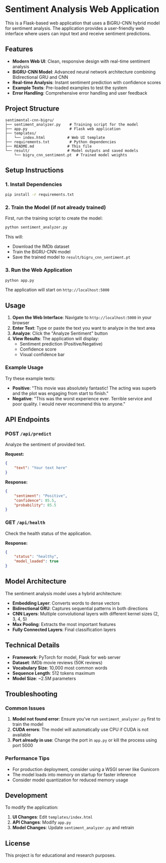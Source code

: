 # Sentiment Analysis Web Application

This is a Flask-based web application that uses a BiGRU-CNN hybrid model for sentiment analysis. The application provides a user-friendly web interface where users can input text and receive sentiment predictions.

## Features

- **Modern Web UI**: Clean, responsive design with real-time sentiment analysis
- **BiGRU-CNN Model**: Advanced neural network architecture combining Bidirectional GRU and CNN
- **Real-time Analysis**: Instant sentiment prediction with confidence scores
- **Example Texts**: Pre-loaded examples to test the system
- **Error Handling**: Comprehensive error handling and user feedback

## Project Structure

```
sentimental-cnn-bigru/
├── sentiment_analyzer.py    # Training script for the model
├── app.py                   # Flask web application
├── templates/
│   └── index.html          # Web UI template
├── requirements.txt         # Python dependencies
├── README.md               # This file
└── result/                 # Model outputs and saved models
    └── bigru_cnn_sentiment.pt  # Trained model weights
```

## Setup Instructions

### 1. Install Dependencies

```bash
pip install -r requirements.txt
```

### 2. Train the Model (if not already trained)

First, run the training script to create the model:

```bash
python sentiment_analyzer.py
```

This will:
- Download the IMDb dataset
- Train the BiGRU-CNN model
- Save the trained model to `result/bigru_cnn_sentiment.pt`

### 3. Run the Web Application

```bash
python app.py
```

The application will start on `http://localhost:5000`

## Usage

1. **Open the Web Interface**: Navigate to `http://localhost:5000` in your browser
2. **Enter Text**: Type or paste the text you want to analyze in the text area
3. **Analyze**: Click the "Analyze Sentiment" button
4. **View Results**: The application will display:
   - Sentiment prediction (Positive/Negative)
   - Confidence score
   - Visual confidence bar

### Example Usage

Try these example texts:
- **Positive**: "This movie was absolutely fantastic! The acting was superb and the plot was engaging from start to finish."
- **Negative**: "This was the worst experience ever. Terrible service and poor quality. I would never recommend this to anyone."

## API Endpoints

### POST `/api/predict`
Analyze the sentiment of provided text.

**Request:**
```json
{
    "text": "Your text here"
}
```

**Response:**
```json
{
    "sentiment": "Positive",
    "confidence": 85.5,
    "probability": 85.5
}
```

### GET `/api/health`
Check the health status of the application.

**Response:**
```json
{
    "status": "healthy",
    "model_loaded": true
}
```

## Model Architecture

The sentiment analysis model uses a hybrid architecture:

- **Embedding Layer**: Converts words to dense vectors
- **Bidirectional GRU**: Captures sequential patterns in both directions
- **CNN Layers**: Multiple convolutional layers with different kernel sizes (2, 3, 4, 5)
- **Max Pooling**: Extracts the most important features
- **Fully Connected Layers**: Final classification layers

## Technical Details

- **Framework**: PyTorch for model, Flask for web server
- **Dataset**: IMDb movie reviews (50K reviews)
- **Vocabulary Size**: 10,000 most common words
- **Sequence Length**: 512 tokens maximum
- **Model Size**: ~2.5M parameters

## Troubleshooting

### Common Issues

1. **Model not found error**: Ensure you've run `sentiment_analyzer.py` first to train the model
2. **CUDA errors**: The model will automatically use CPU if CUDA is not available
3. **Port already in use**: Change the port in `app.py` or kill the process using port 5000

### Performance Tips

- For production deployment, consider using a WSGI server like Gunicorn
- The model loads into memory on startup for faster inference
- Consider model quantization for reduced memory usage

## Development

To modify the application:

1. **UI Changes**: Edit `templates/index.html`
2. **API Changes**: Modify `app.py`
3. **Model Changes**: Update `sentiment_analyzer.py` and retrain

## License

This project is for educational and research purposes. 